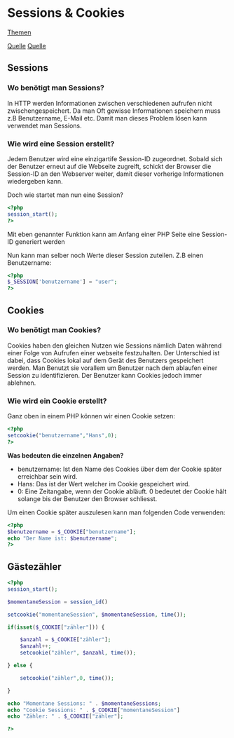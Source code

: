 # Sessions & Cookies

[Themen](MD/THEMEN.md)

[Quelle](https://www.php-einfach.de/php-tutorial/php-sessions/)
[Quelle](https://www.php-einfach.de/php-tutorial/cookies/)

## Sessions

### Wo benötigt man Sessions?

In HTTP werden Informationen zwischen verschiedenen aufrufen nicht zwischengespeichert. Da man Oft gewisse Informationen speichern muss z.B Benutzername, E-Mail etc. Damit man dieses Problem lösen kann verwendet man Sessions.

### Wie wird eine Session erstellt?

Jedem Benutzer wird eine einzigartife Session-ID zugeordnet. Sobald sich der Benutzer erneut auf die Webseite zugreift, schickt der Browser die Session-ID an den Webserver weiter, damit dieser vorherige Informationen wiedergeben kann.

Doch wie startet man nun eine Session?

```php
<?php
session_start();
?>
```

Mit eben genannter Funktion kann am Anfang einer PHP Seite eine Session-ID generiert werden

Nun kann man selber noch Werte dieser Session zuteilen. Z.B einen Benutzername:

```php
<?php
$_SESSION['benutzername'] = "user";
?>
```

## Cookies

### Wo benötigt man Cookies?

Cookies haben den gleichen Nutzen wie Sessions nämlich Daten während einer Folge von Aufrufen einer webseite festzuhalten.
Der Unterschied ist dabei, dass Cookies lokal auf dem Gerät des Benutzers gespeichert werden. Man Benutzt sie vorallem um Benutzer nach dem ablaufen einer Session zu identifizieren. Der Benutzer kann Cookies jedoch immer ablehnen.

### Wie wird ein Cookie erstellt?

Ganz oben in einem PHP können wir einen Cookie setzen:

```php
<?php
setcookie("benutzername","Hans",0); 
?>
```

**Was bedeuten die einzelnen Angaben?**

* benutzername: Ist den Name des Cookies über dem der Cookie später erreichbar sein wird.
* Hans: Das ist der Wert welcher im Cookie gespeichert wird.
* 0: Eine Zeitangabe, wenn der Cookie abläuft. 0 bedeutet der Cookie hält solange bis der Benutzer den Browser schliesst.

Um einen Cookie später auszulesen kann man folgenden Code verwenden:

```php
<?php 
$benutzername = $_COOKIE["benutzername"]; 
echo "Der Name ist: $benutzername";
?>
```

## Gästezähler

```php
<?php
session_start();

$momentaneSession = session_id()

setcookie("momentaneSession", $momentaneSession, time());

if(isset($_COOKIE["zähler"])) {

    $anzahl = $_COOKIE["zähler"];
    $anzahl++;
    setcookie("zähler", $anzahl, time());

} else {

    setcookie("zähler",0, time());

}

echo "Momentane Sessions: " . $momentaneSessions;
echo "Cookie Sessions: " . $_COOKIE["momentaneSession"]
echo "Zähler: " . $_COOKIE["zähler"];

?>
```